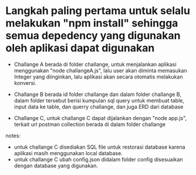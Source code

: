 # Langkah paling pertama untuk selalu melakukan "npm install" sehingga semua depedency yang digunakan oleh aplikasi dapat digunakan

- Challange A berada di folder challange, untuk menjalankan aplikasi menggunakan "node challangeA.js", lalu user akan diminta memasukan Integer yang diinginkan, lalu aplikasi akan secara otomatis melakukan konversi.
  
- Challange B berada id folder challange dan dalam folder challange B, dalam folder tersebut berisi kumpulan sql query untuk membuat table, input data ke table, dan querry challange, dan juga ERD dari database
  
- Challange C, untuk challange C dapat dijalankan dengan "node app.js", terkait url postman collection berada di dalam folder challange

notes:
- untuk challange C disediakan SQL file untuk restorasi database karena aplikasi masih menggunakan local database.
- untuk challange C ubah config.json didalam folder config disesuaikan dengan database yang digunakan.
